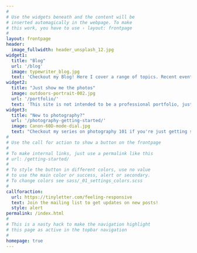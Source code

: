 ```yaml
---
#
# Use the widgets beneath and the content will be
# inserted automagically in the webpage. To make
# this work, you have to use › layout: frontpage
#
layout: frontpage
header:
  image_fullwidth: header_unsplash_12.jpg
widget1:
  title: "Blog"
  url: '/blog'
  image: typewriter_blog.jpg
  text: 'Checkout my Blog! Here I cover a range of topics. Recent events, tech how to articles, reviews of different products and service and, just occasionally, I ramble.'
widget2:
  title: "Just show me the photos"
  image: outdoors-portrait-002.jpg
  url: '/portfolio/'
  text: 'This site is not intended to be a professional portfolio, just a fun place to put my thoughts down. I will however share some images from my personal projects and just images I plan like, here. For my portfolio, checkout my business website.'
widget3:
  title: "New to photography?"
  url: '/photography-getting-started/'
  image: Canon-60D-mode-dial.jpg
  text: "Checkout my series on photography 101 if you're just getting started in photography. You don't need any expensive equipment or much money at all really to make great images, just a camera and a little know how. Here I'll cover that know how to get you started on the path to making images. Plus I'll highlight some AWESOME teachers I've read and watched over the years."
#
# Use the call for action to show a button on the frontpage
#
# To make internal links, just use a permalink like this
# url: /getting-started/
#
# To style the button in different colors, use no value
# to use the main color or success, alert or secondary.
# To change colors see sass/_01_settings_colors.scss
#
callforaction:
  url: https://tinyletter.com/feeling-responsive
  text: Join the mailing list to get updates on new posts!
  style: alert
permalink: /index.html
#
# This is a nasty hack to make the navigation highlight
# this page as active in the topbar navigation
#
homepage: true
---
```

<!--REMOVE THIS VIDEO
<div id="videoModal" class="reveal-modal large" data-reveal="">
  <div class="flex-video widescreen vimeo" style="display: block;">
    <iframe width="1280" height="720" src="https://www.youtube.com/embed/3b5zCFSmVvU" frameborder="0" allowfullscreen></iframe>
  </div>
  <a class="close-reveal-modal">&#215;</a>
</div>
---bye bye video-->
